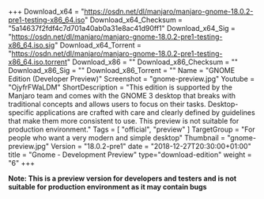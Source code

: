 +++
Download_x64 = "https://osdn.net/dl/manjaro/manjaro-gnome-18.0.2-pre1-testing-x86_64.iso"
Download_x64_Checksum = "5a14637f2fdf4c7d701a40ab0a31e8ac41d90ff1"
Download_x64_Sig = "https://osdn.net/dl/manjaro/manjaro-gnome-18.0.2-pre1-testing-x86_64.iso.sig"
Download_x64_Torrent = "https://osdn.net/dl/manjaro/manjaro-gnome-18.0.2-pre1-testing-x86_64.iso.torrent"
Download_x86 = ""
Download_x86_Checksum = ""
Download_x86_Sig = ""
Download_x86_Torrent = ""
Name = "GNOME Edition (Developer Preview)"
Screenshot = "gnome-preview.jpg"
Youtube = "OjyfrFWaLDM"
ShortDescription = "This edition is supported by the Manjaro team and comes with the GNOME 3 desktop that breaks with traditional concepts and allows users to focus on their tasks. Desktop-specific applications are crafted with care and clearly defined by guidelines that make them more consistent to use. This preview is not suitable for production environment."
Tags = [ "official", "preview" ]
TargetGroup = "For people who want a very modern and simple desktop"
Thumbnail = "gnome-preview.jpg"
Version = "18.0.2-pre1"
date = "2018-12-27T20:30:00+01:00"
title = "Gnome - Development Preview"
type="download-edition"
weight = "6"
+++

**Note: This is a preview version for developers and testers and is not suitable for production environment as it may contain bugs**
